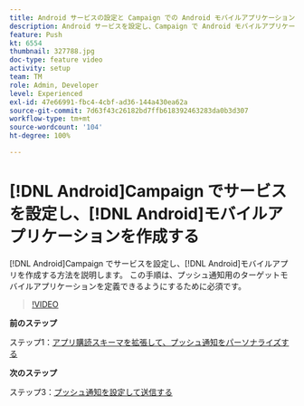 ```yaml
---
title: Android サービスの設定と Campaign での Android モバイルアプリケーションの作成
description: Android サービスを設定し、Campaign で Android モバイルアプリケーションを作成する方法について説明します。 これは、Neotrip アプリをプッシュ通知のターゲットとして定義するために必須です。
feature: Push
kt: 6554
thumbnail: 327788.jpg
doc-type: feature video
activity: setup
team: TM
role: Admin, Developer
level: Experienced
exl-id: 47e66991-fbc4-4cbf-ad36-144a430ea62a
source-git-commit: 7d63f43c26182bd7ffb618392463283da0b3d307
workflow-type: tm+mt
source-wordcount: '104'
ht-degree: 100%

---
```


# [!DNL Android]Campaign でサービスを設定し、[!DNL Android]モバイルアプリケーションを作成する

[!DNL Android]Campaign でサービスを設定し、[!DNL Android]モバイルアプリを作成する方法を説明します。 この手順は、プッシュ通知用のターゲットモバイルアプリケーションを定義できるようにするために必須です。

>[!VIDEO](https://video.tv.adobe.com/v/327788?quality=12)

**前のステップ**

ステップ1：[アプリ購読スキーマを拡張して、プッシュ通知をパーソナライズする](/help/tutorial-getting-started-with-push-notifications-for-android/extending-the-app-subscription-schema.md)

**次のステップ**

ステップ3：[プッシュ通知を設定して送信する](/help/tutorial-getting-started-with-push-notifications-for-android/configuring-and-sending-push-notifications.md)
